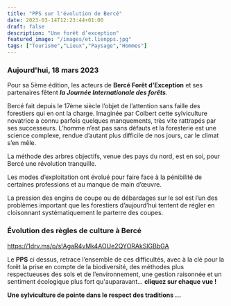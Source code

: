 ```yaml
---
title: "PPS sur l'évolution de Bercé"
date: 2023-03-14T12:23:44+01:00
draft: false
description: "Une forêt d’exception"
featured_image: "/images/et.lienpps.jpg"
tags: ["Tourisme","Lieux","Paysage","Hommes"]
---
```


### Aujourd'hui, 18 mars 2023

Pour sa 5ème édition, les acteurs de **Bercé Forêt d’Exception** et 
ses partenaires fêtent ***la Journée Internationale des forêts***.

Bercé fait depuis le 17ème siècle l’objet de l’attention sans 
faille des forestiers qui en ont la charge.
Imaginée par Colbert cette sylviculture novatrice a connu
parfois quelques manquements, très vite rattrapés par ses successeurs. 
L’homme n’est pas sans défauts et la foresterie est une science complexe,
rendue d’autant plus difficile de nos jours, car le climat s’en mêle.

La méthode des arbres objectifs, venue des pays du nord, est en soi, 
pour Bercé une révolution tranquille.

Les modes d’exploitation ont évolué pour faire face à la pénibilité
de certaines professions et au manque de main d’œuvre.

La pression des engins de coupe ou de débardages sur le sol est l’un 
des problèmes important que les forestiers d’aujourd’hui tentent 
de régler en cloisonnant systématiquement le parterre des coupes.

### Évolution des règles de culture à Bercé

https://1drv.ms/p/s!AgaR4vMk4AOUe2QYORAkSlGBbGA 

Le **PPS** ci dessus, retrace l’ensemble de ces difficultés,
avec à la clé pour la forêt la prise en compte de la biodiversité, 
des méthodes plus respectueuses des sols et de l’environnement, 
une gestion raisonnée et un sentiment écologique plus fort qu'auparavant…
**cliquez sur chaque vue !**

**Une sylviculture de pointe dans le respect des traditions …**  
  
